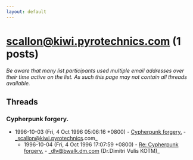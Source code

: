 ```yaml
---
layout: default
---
```


# scallon@kiwi.pyrotechnics.com (1 posts)

_Be aware that many list participants used multiple email addresses over their time active on the list. As such this page may not contain all threads available._

## Threads

### Cypherpunk forgery.
+ 1996-10-03 (Fri, 4 Oct 1996 05:06:16 +0800) - [Cypherpunk forgery.](/archive/1996/10/78c06c160dc0264e5e2b3a37b4ccbd96653eb1c859c5c795b3fa73c78d267196) - _scallon@kiwi.pyrotechnics.com_
  + 1996-10-04 (Fri, 4 Oct 1996 17:07:59 +0800) - [Re: Cypherpunk forgery.](/archive/1996/10/7bcaba6c48a9101ce7e57ebce66c405acb3f5564796227f807c7cf5119cb646a) - _dlv@bwalk.dm.com (Dr.Dimitri Vulis KOTM)_

